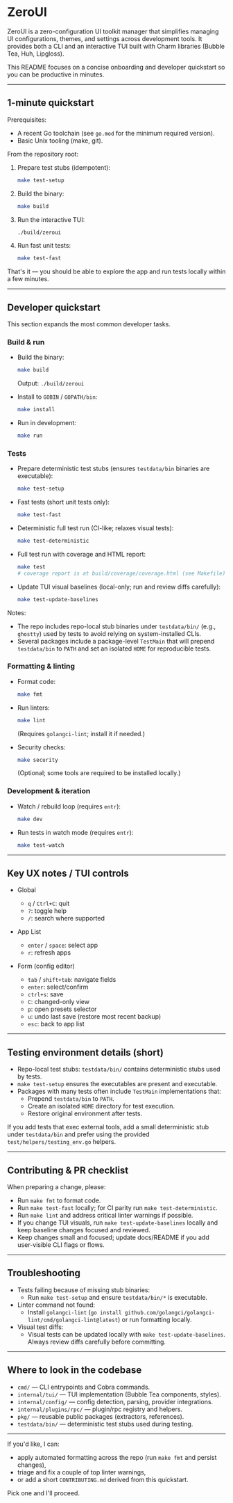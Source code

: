 # ZeroUI

ZeroUI is a zero-configuration UI toolkit manager that simplifies managing UI configurations, themes, and settings across development tools. It provides both a CLI and an interactive TUI built with Charm libraries (Bubble Tea, Huh, Lipgloss).

This README focuses on a concise onboarding and developer quickstart so you can be productive in minutes.

---

## 1-minute quickstart

Prerequisites:

- A recent Go toolchain (see `go.mod` for the minimum required version).
- Basic Unix tooling (make, git).

From the repository root:

1. Prepare test stubs (idempotent):

   ```bash
   make test-setup
   ```

2. Build the binary:

   ```bash
   make build
   ```

3. Run the interactive TUI:

   ```bash
   ./build/zeroui
   ```

4. Run fast unit tests:
   ```bash
   make test-fast
   ```

That's it — you should be able to explore the app and run tests locally within a few minutes.

---

## Developer quickstart

This section expands the most common developer tasks.

### Build & run

- Build the binary:

  ```bash
  make build
  ```

  Output: `./build/zeroui`

- Install to `GOBIN` / `GOPATH/bin`:

  ```bash
  make install
  ```

- Run in development:
  ```bash
  make run
  ```

### Tests

- Prepare deterministic test stubs (ensures `testdata/bin` binaries are executable):

  ```bash
  make test-setup
  ```

- Fast tests (short unit tests only):

  ```bash
  make test-fast
  ```

- Deterministic full test run (CI-like; relaxes visual tests):

  ```bash
  make test-deterministic
  ```

- Full test run with coverage and HTML report:

  ```bash
  make test
  # coverage report is at build/coverage/coverage.html (see Makefile)
  ```

- Update TUI visual baselines (local-only; run and review diffs carefully):
  ```bash
  make test-update-baselines
  ```

Notes:

- The repo includes repo-local stub binaries under `testdata/bin/` (e.g., `ghostty`) used by tests to avoid relying on system-installed CLIs.
- Several packages include a package-level `TestMain` that will prepend `testdata/bin` to `PATH` and set an isolated `HOME` for reproducible tests.

### Formatting & linting

- Format code:

  ```bash
  make fmt
  ```

- Run linters:

  ```bash
  make lint
  ```

  (Requires `golangci-lint`; install it if needed.)

- Security checks:
  ```bash
  make security
  ```
  (Optional; some tools are required to be installed locally.)

### Development & iteration

- Watch / rebuild loop (requires `entr`):
  ```bash
  make dev
  ```
- Run tests in watch mode (requires `entr`):
  ```bash
  make test-watch
  ```

---

## Key UX notes / TUI controls

- Global
  - `q` / `Ctrl+C`: quit
  - `?`: toggle help
  - `/`: search where supported

- App List
  - `enter` / `space`: select app
  - `r`: refresh apps

- Form (config editor)
  - `tab` / `shift+tab`: navigate fields
  - `enter`: select/confirm
  - `ctrl+s`: save
  - `C`: changed-only view
  - `p`: open presets selector
  - `u`: undo last save (restore most recent backup)
  - `esc`: back to app list

---

## Testing environment details (short)

- Repo-local test stubs: `testdata/bin/` contains deterministic stubs used by tests.
- `make test-setup` ensures the executables are present and executable.
- Packages with many tests often include `TestMain` implementations that:
  - Prepend `testdata/bin` to `PATH`.
  - Create an isolated `HOME` directory for test execution.
  - Restore original environment after tests.

If you add tests that exec external tools, add a small deterministic stub under `testdata/bin` and prefer using the provided `test/helpers/testing_env.go` helpers.

---

## Contributing & PR checklist

When preparing a change, please:

- Run `make fmt` to format code.
- Run `make test-fast` locally; for CI parity run `make test-deterministic`.
- Run `make lint` and address critical linter warnings if possible.
- If you change TUI visuals, run `make test-update-baselines` locally and keep baseline changes focused and reviewed.
- Keep changes small and focused; update docs/README if you add user-visible CLI flags or flows.

---

## Troubleshooting

- Tests failing because of missing stub binaries:
  - Run `make test-setup` and ensure `testdata/bin/*` is executable.
- Linter command not found:
  - Install `golangci-lint` (`go install github.com/golangci/golangci-lint/cmd/golangci-lint@latest`) or run formatting locally.
- Visual test diffs:
  - Visual tests can be updated locally with `make test-update-baselines`. Always review diffs carefully before committing.

---

## Where to look in the codebase

- `cmd/` — CLI entrypoints and Cobra commands.
- `internal/tui/` — TUI implementation (Bubble Tea components, styles).
- `internal/config/` — config detection, parsing, provider integrations.
- `internal/plugins/rpc/` — plugin/rpc registry and helpers.
- `pkg/` — reusable public packages (extractors, references).
- `testdata/bin/` — deterministic test stubs used during testing.

---

If you'd like, I can:

- apply automated formatting across the repo (run `make fmt` and persist changes),
- triage and fix a couple of top linter warnings,
- or add a short `CONTRIBUTING.md` derived from this quickstart.

Pick one and I'll proceed.
